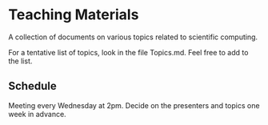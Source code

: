 Teaching Materials
==================
A collection of documents on various topics related to scientific computing.

For a tentative list of topics, look in the file Topics.md. 
Feel free to add to the list.

Schedule
--------
Meeting every Wednesday at 2pm. Decide on the presenters and topics one week 
in advance.